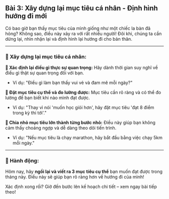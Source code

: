 ## Bài 3: Xây dựng lại mục tiêu cá nhân - Định hình hướng đi mới

Có bao giờ bạn thấy mục tiêu của mình giống như một chiếc la bàn đã hỏng? Không sao, điều này xảy ra với rất nhiều người! Đôi khi, chúng ta cần dừng lại, nhìn nhận lại và định hình lại hướng đi cho bản thân.

---

### 📌 Xây dựng lại mục tiêu cá nhân:

**🔹 Xác định lại điều gì thực sự quan trọng:**
Hãy dành thời gian suy nghĩ về điều gì thật sự quan trọng đối với bạn.  
- Ví dụ: "Điều gì làm bạn thấy vui vẻ và đam mê mỗi ngày?"  

**🔹 Đặt mục tiêu cụ thể và đo lường được:**
Mục tiêu cần rõ ràng và có thể đo lường để bạn biết khi nào mình đạt được.  
- Ví dụ: "Thay vì nói 'muốn học giỏi hơn', hãy đặt mục tiêu 'đạt 8 điểm trong kỳ thi tới'."  

**🔹 Chia nhỏ mục tiêu lớn thành từng bước nhỏ:**
Điều này giúp bạn không cảm thấy choáng ngợp và dễ dàng theo dõi tiến trình.  
- Ví dụ: "Nếu mục tiêu là chạy marathon, hãy bắt đầu bằng việc chạy 5km mỗi ngày."  

---

### 🚀 Hành động:

Hôm nay, hãy **ngồi lại và viết ra 3 mục tiêu cụ thể** bạn muốn đạt được trong tháng này. Điều này sẽ giúp bạn rõ ràng hơn về hướng đi của mình!

Xác định xong rồi? Giờ đến bước lên kế hoạch chi tiết – xem ngay bài tiếp theo!